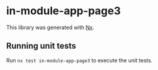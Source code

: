 # in-module-app-page3

This library was generated with [Nx](https://nx.dev).

## Running unit tests

Run `nx test in-module-app-page3` to execute the unit tests.
